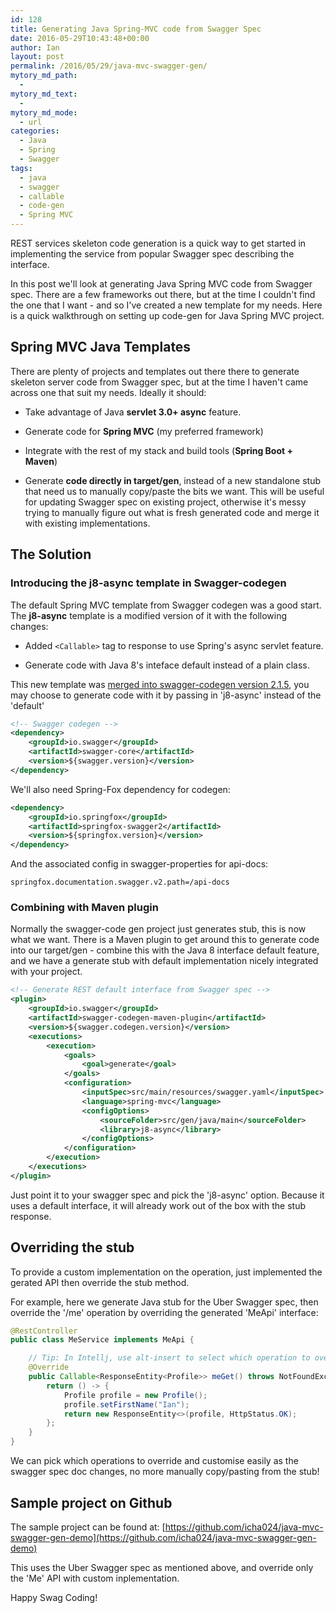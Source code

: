 ```yaml
---
id: 128
title: Generating Java Spring-MVC code from Swagger Spec
date: 2016-05-29T10:43:48+00:00
author: Ian
layout: post
permalink: /2016/05/29/java-mvc-swagger-gen/
mytory_md_path:
  - 
mytory_md_text:
  - 
mytory_md_mode:
  - url
categories:
  - Java
  - Spring
  - Swagger
tags:
  - java
  - swagger
  - callable
  - code-gen
  - Spring MVC
---
```

REST services skeleton code generation is a quick way to get started in implementing the service from popular Swagger spec describing the interface.

In this post we'll look at generating Java Spring MVC code from Swagger spec. There are a few frameworks out there, but at the time I couldn't find the one that I want - and so I've created a new template for my needs. Here is a quick walkthrough on setting up code-gen for Java Spring MVC project.
<!--more-->

## Spring MVC Java Templates
There are plenty of projects and templates out there there to generate skeleton server code from Swagger spec, but at the time I haven't came across one that suit my needs. Ideally it should:

- Take advantage of Java **servlet 3.0+ async** feature.

- Generate code for **Spring MVC** (my preferred framework)

- Integrate with the rest of my stack and build tools (**Spring Boot + Maven**)

- Generate **code directly in target/gen**, instead of a new standalone stub that need us to manually copy/paste the bits we want.
 This will be useful for updating Swagger spec on existing project, otherwise it's messy trying to manually figure out what is fresh generated code and merge it with existing implementations.

## The Solution

### Introducing the j8-async template in Swagger-codegen

The default Spring MVC template from Swagger codegen was a good start. The **j8-async** template is a modified version of it with the following changes:

- Added ```<Callable>``` tag to response to use Spring's async servlet feature.

- Generate code with Java 8's inteface default instead of a plain class.

This new template was [merged into swagger-codegen version 2.1.5](https://github.com/swagger-api/swagger-codegen/pull/1742), you may choose to generate code with it by passing in 'j8-async' instead of the 'default'

```xml
<!-- Swagger codegen -->
<dependency>
	<groupId>io.swagger</groupId>
	<artifactId>swagger-core</artifactId>
	<version>${swagger.version}</version>
</dependency>
```

We'll also need Spring-Fox dependency for codegen:

```xml
<dependency>
	<groupId>io.springfox</groupId>
	<artifactId>springfox-swagger2</artifactId>
	<version>${springfox.version}</version>
</dependency>
```

And the associated config in swagger-properties for api-docs:

```properties
springfox.documentation.swagger.v2.path=/api-docs
```

### Combining with Maven plugin
Normally the swagger-code gen project just generates stub, this is now what we want. There is a Maven plugin to get around this to generate code into our target/gen - combine this with the Java 8 interface default feature, and we have a generate stub with default implementation nicely integrated with your project.

```xml
<!-- Generate REST default interface from Swagger spec -->
<plugin>
	<groupId>io.swagger</groupId>
	<artifactId>swagger-codegen-maven-plugin</artifactId>
	<version>${swagger.codegen.version}</version>
	<executions>
		<execution>
			<goals>
				<goal>generate</goal>
			</goals>
			<configuration>
				<inputSpec>src/main/resources/swagger.yaml</inputSpec>
				<language>spring-mvc</language>
				<configOptions>
					<sourceFolder>src/gen/java/main</sourceFolder>
					<library>j8-async</library>
				</configOptions>
			</configuration>
		</execution>
	</executions>
</plugin>
```

Just point it to your swagger spec and pick the 'j8-async' option. Because it uses a default interface, it will already work out of the box with the stub response.

## Overriding the stub
To provide a custom implementation on the operation, just implemented the gerated API then override the stub method.

For example, here we generate Java stub for the Uber Swagger spec, then override the '/me' operation by overriding the generated 'MeApi' interface:

```java
@RestController
public class MeService implements MeApi {

	// Tip: In Intellj, use alt-insert to select which operation to override.
	@Override
	public Callable<ResponseEntity<Profile>> meGet() throws NotFoundException {
		return () -> {
			Profile profile = new Profile();
			profile.setFirstName("Ian");
			return new ResponseEntity<>(profile, HttpStatus.OK);
		};
	}
}
```

We can pick which operations to override and customise easily as the swagger spec doc changes, no more manually copy/pasting from the stub!

## Sample project on Github
The sample project can be found at: [https://github.com/icha024/java-mvc-swagger-gen-demo](https://github.com/icha024/java-mvc-swagger-gen-demo)

This uses the Uber Swagger spec as mentioned above, and override only the 'Me' API with custom inplementation.

Happy Swag Coding!